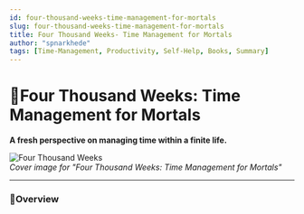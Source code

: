 ```yaml
---
id: four-thousand-weeks-time-management-for-mortals
slug: four-thousand-weeks-time-management-for-mortals
title: Four Thousand Weeks- Time Management for Mortals
author: "spnarkhede"
tags: [Time-Management, Productivity, Self-Help, Books, Summary]
---
```


# 📒Four Thousand Weeks: Time Management for Mortals

**A fresh perspective on managing time within a finite life.**

![Four Thousand Weeks](/books/covers/fourThousandWeeks.jpg)  
*Cover image for "Four Thousand Weeks: Time Management for Mortals"*

---

### 📖Overview